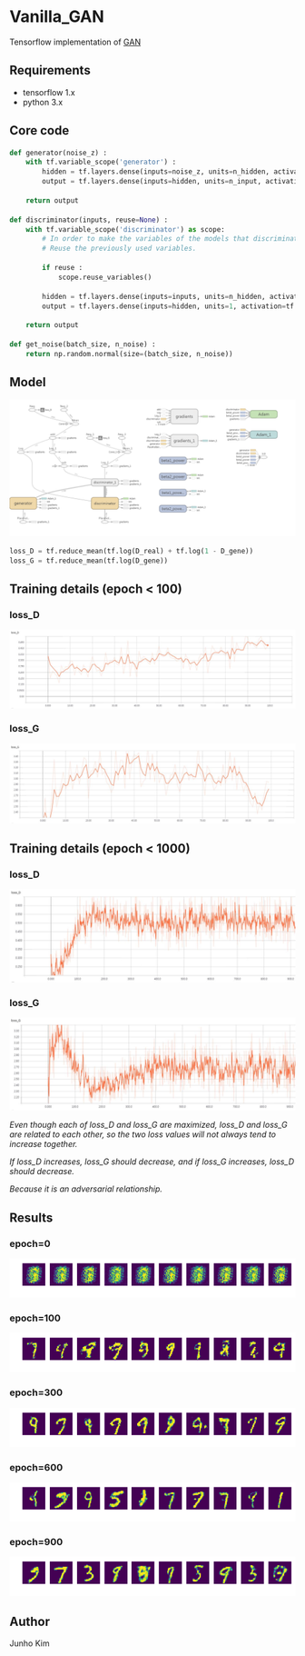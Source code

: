 # Vanilla_GAN
Tensorflow implementation of [GAN](https://arxiv.org/abs/1406.2661)

## Requirements
* tensorflow 1.x
* python 3.x

## Core code
```python
def generator(noise_z) :
    with tf.variable_scope('generator') :
        hidden = tf.layers.dense(inputs=noise_z, units=n_hidden, activation=tf.nn.relu)
        output = tf.layers.dense(inputs=hidden, units=n_input, activation=tf.nn.sigmoid)

    return output

def discriminator(inputs, reuse=None) :
    with tf.variable_scope('discriminator') as scope:
        # In order to make the variables of the models that discriminate the actual image from the images generated by the noise the same,
        # Reuse the previously used variables.

        if reuse :
            scope.reuse_variables()

        hidden = tf.layers.dense(inputs=inputs, units=n_hidden, activation=tf.nn.relu)
        output = tf.layers.dense(inputs=hidden, units=1, activation=tf.nn.sigmoid)

    return output

def get_noise(batch_size, n_noise) :
    return np.random.normal(size=(batch_size, n_noise))
```


## Model
![model](./assests/graph.png)

```python
loss_D = tf.reduce_mean(tf.log(D_real) + tf.log(1 - D_gene))
loss_G = tf.reduce_mean(tf.log(D_gene))
```
## Training details (epoch < 100)
### loss_D
![loss_D_100](./assests/loss_D_100.JPG)

### loss_G
![loss_G_100](./assests/loss_G_100.JPG)

## Training details (epoch < 1000)
### loss_D
![loss_D](./assests/loss_D.JPG)

### loss_G
![loss_G](./assests/loss_G.JPG)

*Even though each of loss_D and loss_G are maximized, loss_D and loss_G are related to each other, so the two loss values will not always tend to increase together.*

*If loss_D increases, loss_G should decrease, and if loss_G increases, loss_D should decrease.*

*Because it is an adversarial relationship.*

## Results
### epoch=0
![epoch_0](./samples/000.png)

### epoch=100
![epoch_100](./samples/100.png)

### epoch=300
![epoch_300](./samples/300.png)

### epoch=600
![epoch_600](./samples/600.png)

### epoch=900
![epoch_900](./samples/900.png)

## Author
Junho Kim
